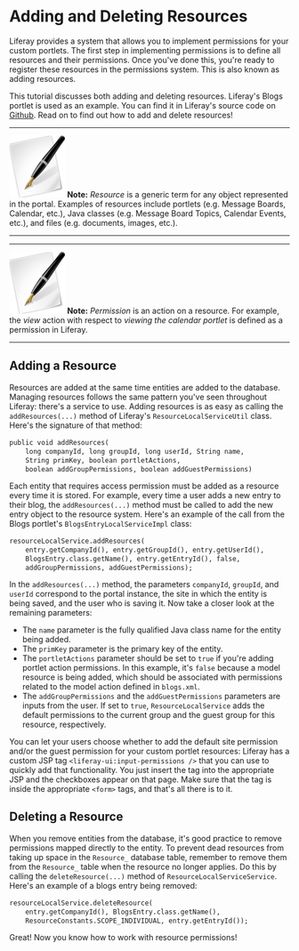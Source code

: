 # Adding and Deleting Resources 

Liferay provides a system that allows you to implement permissions for your 
custom portlets. The first step in implementing permissions is to define all 
resources and their permissions. Once you've done this, you're ready to register 
these resources in the permissions system. This is also known as adding 
resources.

This tutorial discusses both adding and deleting resources. Liferay's Blogs 
portlet is used as an example. You can find it in Liferay's source code on 
[Github](https://github.com/liferay/liferay-portal). Read on to find out how to 
add and delete resources!

---

 ![Note](../../images/tip-pen-paper.png) **Note:** *Resource* is a generic term 
  for any object represented in the portal. Examples of resources include 
  portlets (e.g. Message Boards, Calendar, etc.), Java classes (e.g. Message 
  Board Topics, Calendar Events, etc.), and files (e.g.  documents, images, 
  etc.). 

---

---

 ![Note](../../images/tip-pen-paper.png) **Note:** *Permission* is an action on 
  a resource. For example, the *view* action with respect to *viewing the 
  calendar portlet* is defined as a permission in Liferay.

---

## Adding a Resource 

Resources are added at the same time entities are added to the database. 
Managing resources follows the same pattern you've seen throughout Liferay: 
there's a service to use. Adding resources is as easy as calling the 
`addResources(...)` method of Liferay's `ResourceLocalServiceUtil` class. Here's 
the signature of that method: 

    public void addResources(
        long companyId, long groupId, long userId, String name,
        String primKey, boolean portletActions,
        boolean addGroupPermissions, boolean addGuestPermissions)

Each entity that requires access permission must be added as a resource every 
time it is stored. For example, every time a user adds a new entry to their 
blog, the `addResources(...)` method must be called to add the new entry object 
to the resource system. Here's an example of the call from the Blogs portlet's 
`BlogsEntryLocalServiceImpl` class: 

    resourceLocalService.addResources(
        entry.getCompanyId(), entry.getGroupId(), entry.getUserId(),
        BlogsEntry.class.getName(), entry.getEntryId(), false,
        addGroupPermissions, addGuestPermissions);

In the `addResources(...)` method, the parameters `companyId`, `groupId`, and
`userId` correspond to the portal instance, the site in which the entity is
being saved, and the user who is saving it. Now take a closer look at the 
remaining parameters: 

- The `name` parameter is the fully qualified Java class name for the 
  entity being added. 
- The `primKey` parameter is the primary key of the entity. 
- The `portletActions` parameter should be set to `true` if you're adding
  portlet action permissions. In this example, it's `false` because a model
  resource is being added, which should be associated with permissions related 
  to the model action defined in `blogs.xml`. 
- The `addGroupPermissions` and the `addGuestPermissions` parameters are inputs
  from the user. If set to `true`, `ResourceLocalService` adds the default
  permissions to the current group and the guest group for this resource,
  respectively. 

You can let your users choose whether to add the default site permission and/or
the guest permission for your custom portlet resources: Liferay has a custom
JSP tag `<liferay-ui:input-permissions />` that you can use to quickly add that
functionality. You just insert the tag into the appropriate JSP and the
checkboxes appear on that page. Make sure that the tag is inside the
appropriate `<form>` tags, and that's all there is to it. 

## Deleting a Resource 

When you remove entities from the database, it's good practice to remove 
permissions mapped directly to the entity. To prevent dead resources from
taking up space in the `Resource_` database table, remember to remove them from
the `Resource_` table when the resource no longer applies. Do this by calling
the `deleteResource(...)` method of `ResourceLocalServiceService`. Here's an
example of a blogs entry being removed: 

    resourceLocalService.deleteResource(
        entry.getCompanyId(), BlogsEntry.class.getName(),
        ResourceConstants.SCOPE_INDIVIDUAL, entry.getEntryId());

Great! Now you know how to work with resource permissions! 
